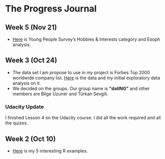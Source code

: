 # The Progress Journal

## Week 5 (Nov 21)

+ [Here](files/Sefa_erbas_hw4_v2.html) is Young People Survey’s Hobbies & Interests category and Esoph analysis.

## Week 3 (Oct 24)

+ The data set I am propose to use in my project is Forbes Top 2000 worldwide company list. [Here](files/R_week2.html) is the data and my initial exploratory data analysis on it.
+ We decided on the groups. Our group name is **"datING"** and other members are Bilge Uzuner and Türkan Sevgili.

### Udacity Update 
I finished Lesson 4 on the Udacity course. I did all the work required and all the quizes. 

## Week 2 (Oct 10)

+ [Here](files/sefaErbas_hw1.html) is my 5 interesting R examples. 

